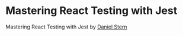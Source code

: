 # Mastering React Testing with Jest
Mastering React Testing with Jest by [Daniel Stern](https://www.pluralsight.com/courses/jest-mastering-react-testing)
